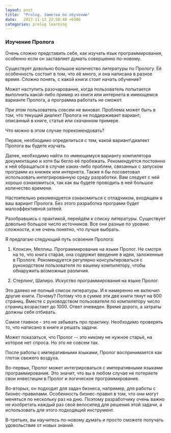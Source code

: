 ```yaml
---
layout: post
title:  "Prolog. Заметки по обучению"
date:   2017-11-13 22:58:48 +0300
categories: prolog learning 
---
```

### Изучение Пролога

Очень сложно представить себе, как изучать язык программирования, особенно если он заставляет думать совершенно по-новому.

Существует довольно большое количество литературы по Прологу. 
Её особенность состоит в том, что её много, и она написана в разное время.
Сложно понять, с какой книги стоит начать обучение?

Может наступить разочарование, когда пользователь попытается выполнить какой-либо пример из книги или интернета в имеющемся варианте Пролога, а программа работать не сможет. 

При этом пользователь совсем не виноват. Проблема может быть в том, что текущий диалект Пролога не поддерживает вариант, описанный в книге, статье или скачанном примере.

Что можно в этом случае порекомендовать?

Первое, необходимо определиться с тем, какой вариант\диалект Пролога вы будете изучать.

Далее, необходимо найти по имеющемуся варианту компилятора документацию и хотя бы бегло её пробежать. Рекомендуется постоянно к ней обращаться в случае каких-либо проблем, связанных с запуском программ из книжек или интернета. Также я бы посоветовал использовать интегрированную среду разработки. Вам следует с ней хорошо ознакомиться, так как вы будете проводить в ней большое количество времени. 

Настоятельно рекомендуется ознакомиться с отладчиком, входящем в ваш вариант Пролога. Без этого разработка программ будет малоэффективной затеей.

Разобравшись с практикой, перейдём к списку литературы. Существует довольно большое число источников. Все они разные по уровню сложности, и не очень понятно, что лучше выбрать.

Я предлагаю следующий путь освоения Пролога:

1) Клоксин, Меллиш. Программирование на языке Пролог. 
Не смотря на то, что книга старая, она содержит введение в идеи, заложенные в Прологе. Рекомендуется регулярно консультироваться с рукокодством пользователя по вашему компилятору, чтобы обнаружить возможные различия.

2) Стерлинг, Шапиро. Искуство программирования на языке Пролог. 

Это далеко не полный список литературы. И я намеренно не включил другие книги. Почему? Потому что в сумме эти две книги тянут на 600 страниц. Вместе с руководством пользователя по компилятору число страниц возрастает до 1000. Ответ очевиден. Время дорого, а затраты должны себя отбивать. 

Самое главное - это не забывать про практику. Необходимо проверять то, что написано в книге и решать задачи.

Может показаться, что Пролог -- это никому не нужное старьё, на которое нет спроса. Но это не совсем так. 

После работы с императивными языками, Пролог воспринимается как глоток свежего воздуха.

Во-первых, Пролог может интегрироваться с императивными языками программирования. Это значит, что вы в любом случае не потеряете свои инвестиции в Пролог и логическое программирование.

Во-вторых, он подходит для задач бизнеса, например, для работы с бизнес-правилами. Особенность бизнес-правил в том, что они могут меняться по нескольку раз на дню. Поэтому разработчику очень важно не изобретать каждый раз свой велосипед для решения этой задачи, а использовать для этого подходящий инструмент. 

В-третьих, вы научитесь по-новому думать и просто сможете получать удовольствие от новых знаний.